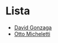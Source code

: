 # Lista

- [David Gonzaga](https://github.com/Gonzagadavid)
- [Otto Micheletti](https://github.com/ottomicheletti)
